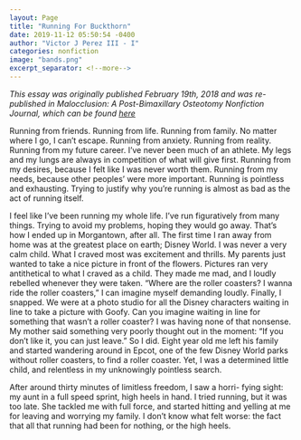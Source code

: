 ```yaml
---
layout: Page
title: "Running For Buckthorn"
date: 2019-11-12 05:50:54 -0400
author: "Victor J Perez III - I"
categories: nonfiction
image: "bands.png"
excerpt_separator: <!--more-->
---
```


_This essay was originally published February 19th, 2018 and was re-published in Malocclusion: A Post-Bimaxillary Osteotomy Nonfiction Journal, which can be found [here](https://victorjperez.github.io/malocclusion)_

Running from friends. Running from life. Running from family. No matter where I go, I can’t escape. Running from anxiety. Running from reality. Running from my future career. I’ve never been much of an athlete. My legs and my lungs are always in competition of what will give first. Running from my desires, because I felt like I was never worth them. Running from my needs, because other peoples’ were more important. Running is pointless and exhausting. Trying to justify why you’re running is almost as bad as the act of running itself.

<!--more-->

I feel like I’ve been running my whole life. I’ve run figuratively from many things. Trying to avoid my problems, hoping they would go away. That’s how I ended up in Morgantown, after all. The first time I ran away from home was at the greatest place on earth; Disney World. I was never a very calm child. What I craved most was excitement and thrills. My parents just wanted to take a nice picture in front of the flowers. Pictures ran very antithetical to what I craved as a child. They made me mad, and I loudly rebelled whenever they were taken. “Where are the roller coasters? I wanna ride the roller coasters,” I can imagine myself demanding loudly. Finally, I snapped. We were at a photo studio for all the Disney characters waiting in line to take a picture with Goofy. Can you imagine waiting in line for something that wasn’t a roller coaster? I was having none of that nonsense. My mother said something very poorly thought out in the moment: “If you don’t like it, you can just leave.” So I did. Eight year old me left his family and started wandering around in Epcot, one of the few Disney World parks without roller coasters, to find a roller coaster. Yet, I was a determined little child, and relentless in my unknowingly pointless search.

After around thirty minutes of limitless freedom, I saw a horri- fying sight: my aunt in a full speed sprint, high heels in hand. I tried running, but it was too late. She tackled me with full force, and started hitting and yelling at me for leaving and worrying my family. I don’t know what felt worse: the fact that all that running had been for nothing, or the high heels.
